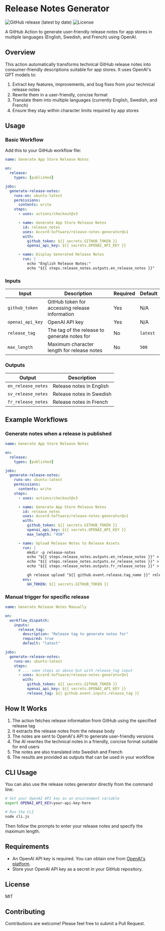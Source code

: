 # Release Notes Generator

![GitHub release (latest by date)](https://img.shields.io/github/v/release/Accord-Software/release-notes-generator)
![License](https://img.shields.io/github/license/Accord-Software/release-notes-generator)

A GitHub Action to generate user-friendly release notes for app stores in multiple languages (English, Swedish, and French) using OpenAI.

## Overview

This action automatically transforms technical GitHub release notes into consumer-friendly descriptions suitable for app stores. It uses OpenAI's GPT models to:

1. Extract key features, improvements, and bug fixes from your technical release notes
2. Rewrite them in a user-friendly, concise format
3. Translate them into multiple languages (currently English, Swedish, and French)
4. Ensure they stay within character limits required by app stores

## Usage

### Basic Workflow

Add this to your GitHub workflow file:

```yaml
name: Generate App Store Release Notes

on:
  release:
    types: [published]

jobs:
  generate-release-notes:
    runs-on: ubuntu-latest
    permissions:
      contents: write
    steps:
      - uses: actions/checkout@v3

      - name: Generate App Store Release Notes
        id: release_notes
        uses: Accord-Software/release-notes-generator@v1
        with:
          github_token: ${{ secrets.GITHUB_TOKEN }}
          openai_api_key: ${{ secrets.OPENAI_API_KEY }}

      - name: Display Generated Release Notes
        run: |
          echo "English Release Notes:"
          echo "${{ steps.release_notes.outputs.en_release_notes }}"
```

### Inputs

| Input            | Description                                    | Required | Default  |
| ---------------- | ---------------------------------------------- | -------- | -------- |
| `github_token`   | GitHub token for accessing release information | Yes      | N/A      |
| `openai_api_key` | OpenAI API key                                 | Yes      | N/A      |
| `release_tag`    | The tag of the release to generate notes for   | No       | `latest` |
| `max_length`     | Maximum character length for release notes     | No       | `500`    |

### Outputs

| Output             | Description              |
| ------------------ | ------------------------ |
| `en_release_notes` | Release notes in English |
| `sv_release_notes` | Release notes in Swedish |
| `fr_release_notes` | Release notes in French  |

## Example Workflows

### Generate notes when a release is published

```yaml
name: Generate App Store Release Notes

on:
  release:
    types: [published]

jobs:
  generate-release-notes:
    runs-on: ubuntu-latest
    permissions:
      contents: write
    steps:
      - uses: actions/checkout@v3

      - name: Generate App Store Release Notes
        id: release_notes
        uses: Accord-Software/release-notes-generator@v1
        with:
          github_token: ${{ secrets.GITHUB_TOKEN }}
          openai_api_key: ${{ secrets.OPENAI_API_KEY }}
          max_length: "450"

      - name: Upload Release Notes to Release Assets
        run: |
          mkdir -p release-notes
          echo "${{ steps.release_notes.outputs.en_release_notes }}" > release-notes/en.txt
          echo "${{ steps.release_notes.outputs.sv_release_notes }}" > release-notes/sv.txt
          echo "${{ steps.release_notes.outputs.fr_release_notes }}" > release-notes/fr.txt

          gh release upload "${{ github.event.release.tag_name }}" release-notes/en.txt release-notes/sv.txt release-notes/fr.txt --clobber
        env:
          GH_TOKEN: ${{ secrets.GITHUB_TOKEN }}
```

### Manual trigger for specific release

```yaml
name: Generate Release Notes Manually

on:
  workflow_dispatch:
    inputs:
      release_tag:
        description: "Release tag to generate notes for"
        required: true
        default: "latest"

jobs:
  generate-release-notes:
    runs-on: ubuntu-latest
    steps:
      # ... same steps as above but with release_tag input
      - uses: Accord-Software/release-notes-generator@v1
        with:
          github_token: ${{ secrets.GITHUB_TOKEN }}
          openai_api_key: ${{ secrets.OPENAI_API_KEY }}
          release_tag: ${{ github.event.inputs.release_tag }}
```

## How It Works

1. The action fetches release information from GitHub using the specified release tag
2. It extracts the release notes from the release body
3. The notes are sent to OpenAI's API to generate user-friendly versions
4. The AI rewrites the technical notes in a friendly, concise format suitable for end users
5. The notes are also translated into Swedish and French
6. The results are provided as outputs that can be used in your workflow

## CLI Usage

You can also use the release notes generator directly from the command line:

```bash
# Set your OpenAI API key as an environment variable
export OPENAI_API_KEY=your-api-key-here

# Run the CLI
node cli.js
```

Then follow the prompts to enter your release notes and specify the maximum length.

## Requirements

- An OpenAI API key is required. You can obtain one from [OpenAI's platform](https://platform.openai.com/).
- Store your OpenAI API key as a secret in your GitHub repository.

## License

MIT

## Contributing

Contributions are welcome! Please feel free to submit a Pull Request.
